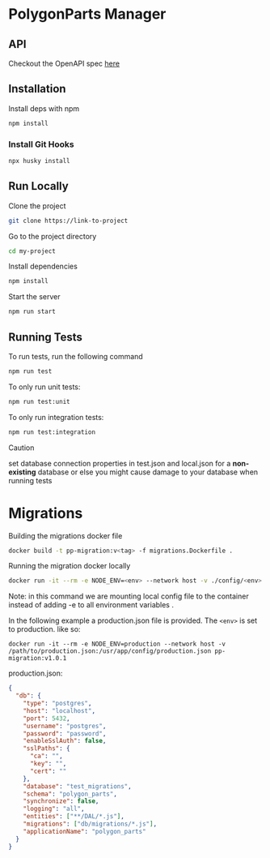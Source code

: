 # PolygonParts Manager

## API
Checkout the OpenAPI spec [here](/openapi3.yaml)

## Installation

Install deps with npm

```bash
npm install
```
### Install Git Hooks
```bash
npx husky install
```

## Run Locally

Clone the project

```bash
git clone https://link-to-project
```

Go to the project directory

```bash
cd my-project
```

Install dependencies

```bash
npm install
```

Start the server

```bash
npm run start
```

## Running Tests

To run tests, run the following command

```bash
npm run test
```

To only run unit tests:
```bash
npm run test:unit
```

To only run integration tests:
```bash
npm run test:integration
```

> [!CAUTION]
> set database connection properties in test.json and local.json for a __non-existing__ database or else you might cause damage to your database when running tests

# Migrations

Building the migrations docker file
```bash
docker build -t pp-migration:v<tag> -f migrations.Dockerfile .
```

Running the migration docker locally 
```bash
docker run -it --rm -e NODE_ENV=<env> --network host -v ./config/<env>.json:/usr/app/config/<env>.json pp-migration:<tag>
```
Note: in this command we are mounting local config file to the container instead of adding -e to all environment variables .

In the following example a production.json file is provided. The `<env>` is set to production. like so:
```
docker run -it --rm -e NODE_ENV=production --network host -v /path/to/production.json:/usr/app/config/production.json pp-migration:v1.0.1
```
production.json:
```json
{
  "db": {
    "type": "postgres",
    "host": "localhost",
    "port": 5432,
    "username": "postgres",
    "password": "password",
    "enableSslAuth": false,
    "sslPaths": {
      "ca": "",
      "key": "",
      "cert": ""
    },
    "database": "test_migrations",
    "schema": "polygon_parts",
    "synchronize": false,
    "logging": "all",
    "entities": ["**/DAL/*.js"],
    "migrations": ["db/migrations/*.js"],
    "applicationName": "polygon_parts"
  }
}
```
